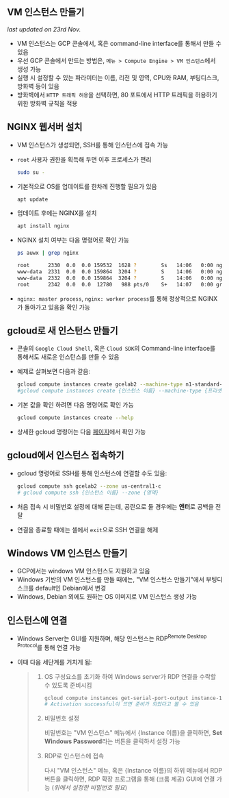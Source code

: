 ## VM 인스턴스 만들기

*last updated on 23rd Nov.*

- VM 인스턴스는 GCP 콘솔에서, 혹은 command-line interface를 통해서 만들 수 있음
- 우선 GCP 콘솔에서 만드는 방법은, `메뉴 > Compute Engine > VM 인스턴스`에서 생성 가능
- 실행 시 설정할 수 있는 파라미터는 이름, 리전 및 영역, CPU와 RAM, 부팅디스크, 방화벽 등이 있음
- 방화벽에서 `HTTP 트래픽 허용`을 선택하면, 80 포트에서 HTTP 트래픽을 허용하기 위한 방화벽 규칙을 적용

## NGINX 웹서버 설치

- VM 인스턴스가 생성되면, SSH를 통해 인스턴스에 접속 가능

- `root` 사용자 권한을 획득해 두면 이후 프로세스가 편리

  ```bash
  sudo su -
  ```

- 기본적으로 OS를 업데이트를 한차례 진행할 필요가 있음

  ```bash
  apt update
  ```

- 업데이트 후에는 NGINX를 설치

  ```bash
  apt install nginx
  ```

- NGINX 설치 여부는 다음 명령어로 확인 가능

  ```bash
  ps auwx | grep nginx
  
  root      2330  0.0  0.0 159532  1628 ?        Ss   14:06   0:00 nginx: master process /usr/sbin/nginx -g daemon on; master_process on;
  www-data  2331  0.0  0.0 159864  3204 ?        S    14:06   0:00 nginx: worker process
  www-data  2332  0.0  0.0 159864  3204 ?        S    14:06   0:00 nginx: worker process
  root      2342  0.0  0.0  12780   988 pts/0    S+   14:07   0:00 grep nginx
  ```

- `nginx: master process`, `nginx: worker process`를 통해 정상적으로 NGINX가 돌아가고 있음을 확인 가능

## gcloud로 새 인스턴스 만들기

- 콘솔의 `Google Cloud Shell`, 혹은 `Cloud SDK`의 Command-line interface를 통해서도 새로운 인스턴스를 만들 수 있음

- 예제로 살펴보면 다음과 같음:

  ```bash
  gcloud compute instances create gcelab2 --machine-type n1-standard-2 --zone us-central1-c
  #gcloud compute instances create {인스턴스 이름} --machine-type {프리셋 머신 이름} --zone {영역}
  ```

- 기본 값을 확인 하려면 다음 명령어로 확인 가능

  ```bash
  gcloud compute instances create --help
  ```

- 상세한 gcloud 명령어는 다음 [페이지](https://cloud.google.com/sdk/gcloud/)에서 확인 가능

## gcloud에서 인스턴스 접속하기

- gcloud 명령어로 SSH를 통해 인스턴스에 연결할 수도 있음:

  ```bash
  gcloud compute ssh gcelab2 --zone us-central1-c
  # gcloud compute ssh {인스턴스 이름} --zone {영역}
  ```

- 처음 접속 시 비밀번호 설정에 대해 묻는데, 공란으로 둘 경우에는 **엔터**로 공백을 전달

- 연결을 종료할 때에는 셸에서 `exit`으로 SSH 연결을 해제

## Windows VM 인스턴스 만들기

- GCP에서는 windows VM 인스턴스도 지원하고 있음
- Windows 기반의 VM 인스턴스를 만들 때에는, "VM 인스턴스 만들기"에서 부팅디스크를 default인 Debian에서 변경
- Windows, Debian 외에도 원하는 OS 이미지로 VM 인스턴스 생성 가능

## 인스턴스에 연결

- Windows Server는 GUI를 지원하며, 해당 인스턴스는 RDP<sup>Remote Desktop Protocol</sup>를 통해 연결 가능

- 이때 다음 세단계를 거치게 됨:

  > 1. OS 구성요소를 초기화 하여 Windows server가 RDP 연결을 수락할 수 있도록 준비시킴
  >
  >    ```bash
  >    gcloud compute instances get-serial-port-output instance-1 --zone us-central1-a
  >    # Activation successful이 뜨면 준비가 되었다고 볼 수 있음
  >    ```
  >
  > 2. 비밀번호 설정
  >
  >    비밀번호는 "VM 인스턴스" 메뉴에서 {Instance 이름}을 클릭하면, **Set Windows Password**라는 버튼을 클릭하서 설정 가능
  >
  > 3. RDP로 인스턴스에 접속
  >
  >    다시 "VM 인스턴스" 메뉴, 혹은 {Instance 이름}의 하위 메뉴에서 RDP 버튼을 클릭하면, RDP 확장 프로그램을 통해 (크롬 제공) GUI에 연결 가능 (*위에서 설정한 비밀번호 필요*)
